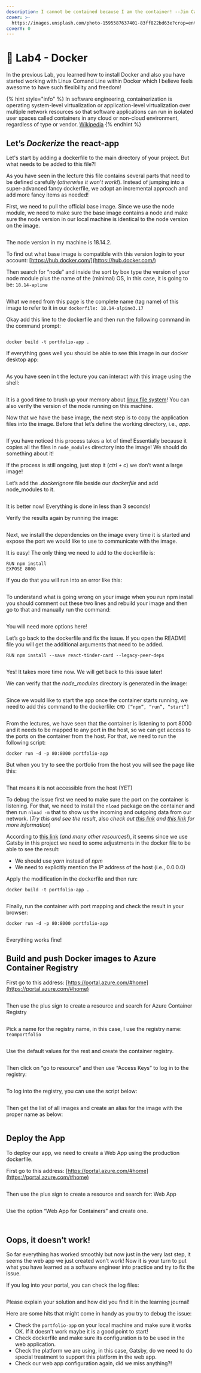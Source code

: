 ```yaml
---
description: I cannot be contained because I am the container! --Jim Carrey
cover: >-
  https://images.unsplash.com/photo-1595587637401-83ff822bd63e?crop=entropy&cs=srgb&fm=jpg&ixid=M3wxOTcwMjR8MHwxfHNlYXJjaHw0fHxjb250YWluZXJ8ZW58MHx8fHwxNjkyOTkxNDgwfDA&ixlib=rb-4.0.3&q=85
coverY: 0
---
```


# 🎁 Lab4 - Docker

In the previous Lab, you learned how to install Docker and also you have started working with Linux Comand Line within Docker which I believe feels awesome to have such flexibility and freedom!&#x20;

{% hint style="info" %}
In software engineering, containerization is operating system-level virtualization or application-level virtualization over multiple network resources so that software applications can run in isolated user spaces called containers in any cloud or non-cloud environment, regardless of type or vendor. [Wikipedia](https://en.wikipedia.org/wiki/Containerization\_\(computing\))
{% endhint %}

&#x20;

## Let’s _Dockerize_ the react-app

&#x20;

Let's start by adding a dockerfile to the main directory of your project. But what needs to be added to this file?!

As you have seen in the lecture this file contains several parts that need to be defined carefully (_otherwise it won’t work!_). Instead of jumping into a super-advanced fancy dockerfile, we adopt an incremental approach and add more fancy items as needed!

First, we need to pull the official base image. Since we use the node module, we need to make sure the base image contains a node and make sure the node version in our local machine is identical to the node version on the image.

&#x20;

<figure><img src="../.gitbook/assets/image (19) (1) (1) (1).png" alt=""><figcaption></figcaption></figure>

The node version in my machine is 18.14.2.

To find out what base image is compatible with this version login to your account: [https://hub.docker.com/](https://hub.docker.com/)

Then search for “node” and inside the sort by box type the version of your node module plus the name of the (minimal) OS, in this case, it is going to be: `18.14-apline`

<figure><img src="../.gitbook/assets/image (20) (1) (1) (1).png" alt=""><figcaption></figcaption></figure>

What we need from this page is the complete name (tag name) of this image to refer to it in our `dockerfile: 18.14-alpine3.17`

Okay add this line to the dockerfile and then run the following command in the command prompt:

<figure><img src="../.gitbook/assets/image (21) (1) (1) (1).png" alt=""><figcaption></figcaption></figure>

&#x20;

```
docker build -t portfolio-app .
```

&#x20;

If everything goes well you should be able to see this image in our docker desktop app:

<figure><img src="../.gitbook/assets/image (22) (1) (1) (1).png" alt=""><figcaption></figcaption></figure>

&#x20;

As you have seen in t the lecture you can interact with this image using the shell:

<figure><img src="../.gitbook/assets/image (23) (1) (1) (1).png" alt=""><figcaption></figcaption></figure>

&#x20;

It is a good time to brush up your memory about [linux file system](https://www.linuxfoundation.org/blog/blog/classic-sysadmin-the-linux-filesystem-explained)! You can also verify the version of the node running on this machine.

&#x20;

Now that we have the base image, the next step is to copy the application files into the image. Before that let’s define the working directory, i.e., _app_.

&#x20;

<figure><img src="../.gitbook/assets/image (24) (1) (1) (1).png" alt=""><figcaption></figcaption></figure>

&#x20;

If you have noticed this process takes a lot of time! Essentially because it copies all the files in `node_modules` directory into the image! We should do something about it!

If the process is still ongoing, just stop it (_ctrl + c_) we don’t want a large image!

Let’s add the ._dockerignore_ file beside our _dockerfile_ and add node\_modules to it.

<figure><img src="../.gitbook/assets/image (25) (1) (1) (1).png" alt=""><figcaption></figcaption></figure>

It is better now! Everything is done in less than 3 seconds!

&#x20;

Verify the results again by running the image:

<figure><img src="../.gitbook/assets/image (26) (1) (1) (1).png" alt=""><figcaption></figcaption></figure>

Next, we install the dependencies on the image every time it is started and expose the port we would like to use to communicate with the image.



It is easy! The only thing we need to add to the dockerfile is:

```
RUN npm install
EXPOSE 8000
```

&#x20;

If you do that you will run into an error like this:

<figure><img src="../.gitbook/assets/image (27) (1) (1) (1).png" alt=""><figcaption></figcaption></figure>

To understand what is going wrong on your image when you run npm install you should comment out these two lines and rebuild your image and then go to that and manually run the command:

<figure><img src="../.gitbook/assets/image (28) (1) (1) (1).png" alt=""><figcaption></figcaption></figure>

You will need more options here!

Let’s go back to the dockerfile and fix the issue. If you open the README file you will get the additional arguments that need to be added.

```
RUN npm install --save react-tinder-card --legacy-peer-deps
```

<figure><img src="../.gitbook/assets/image (29) (1) (1) (1).png" alt=""><figcaption></figcaption></figure>

&#x20;

Yes! It takes more time now. We will get back to this issue later!

&#x20;

We can verify that the _node\_modules_ directory is generated in the image:

<figure><img src="../.gitbook/assets/image (30) (1) (1) (1).png" alt=""><figcaption></figcaption></figure>

Since we would like to start the app once the container starts running, we need to add this command to the dockerfile: `CMD [“npm”, “run”, “start”]`

&#x20;

<figure><img src="../.gitbook/assets/image (31) (1) (1) (1).png" alt=""><figcaption></figcaption></figure>

&#x20;

From the lectures, we have seen that the container is listening to port 8000 and it needs to be mapped to any port in the host, so we can get access to the ports on the container from the host. For that, we need to run the following script:

&#x20;

```
docker run -d -p 80:8000 portfolio-app
```

&#x20;

But when you try to see the portfolio from the host you will see the page like this:

<figure><img src="../.gitbook/assets/image (32) (1) (1) (1).png" alt=""><figcaption></figcaption></figure>

&#x20;

That means it is not accessible from the host (YET)

&#x20;

To debug the issue first we need to make sure the port on the container is listening. For that, we need to install the `nload` package on the container and then run `nload -m` that to show us the incoming and outgoing data from our network. (_Try this and see the result_, also _check out_ [_this link_](https://alpine.pkgs.org/3.15/alpine-main-aarch64/nload-0.7.4-r3.apk.html) _and_ [_this link_](https://linux-tips.us/monitor-bandwidth-with-nload/) _for more information_)

&#x20;

According to [this link](https://www.parinda.dev/blog/gatsbyjs-with-headless-cms-part-1-04122020/) (_and many other resources!_), it seems since we use Gatsby in this project we need to some adjustments in the docker file to be able to see the result:

* We should use _yarn_ instead of _npm_
* We need to explicitly mention the IP address of the host (i.e., 0.0.0.0)

Apply the modification in the dockerfile and then run:

```
docker build -t portfolio-app .
```

&#x20;

<figure><img src="../.gitbook/assets/image (33) (1) (1) (1).png" alt=""><figcaption></figcaption></figure>

&#x20;

Finally, run the container with port mapping and check the result in your browser:

```
docker run -d -p 80:8000 portfolio-app
```

&#x20;

<figure><img src="../.gitbook/assets/image (34) (1) (1) (1).png" alt=""><figcaption></figcaption></figure>

&#x20;

Everything works fine!

&#x20;

## Build and push Docker images to Azure Container Registry

&#x20;

First go to this address: [https://portal.azure.com/#home](https://portal.azure.com/#home)

<figure><img src="../.gitbook/assets/image (35) (1) (1) (1).png" alt=""><figcaption></figcaption></figure>

&#x20;

Then use the plus sign to create a resource and search for Azure Container Registry

&#x20;

<figure><img src="../.gitbook/assets/image (36) (1) (1) (1).png" alt=""><figcaption></figcaption></figure>

&#x20;

Pick a name for the registry name, in this case, I use the registry name: `teamportfolio`

<figure><img src="../.gitbook/assets/image (37) (1) (1) (1).png" alt=""><figcaption></figcaption></figure>

&#x20;

Use the default values for the rest and create the container registry.

<figure><img src="../.gitbook/assets/image (38) (1) (1) (1).png" alt=""><figcaption></figcaption></figure>

&#x20;

Then click on “go to resource” and then use “Access Keys” to log in to the registry:

<figure><img src="../.gitbook/assets/image (39) (1) (1) (1).png" alt=""><figcaption></figcaption></figure>

To log into the registry, you can use the script below:

&#x20;

<figure><img src="../.gitbook/assets/image (40) (1) (1).png" alt=""><figcaption></figcaption></figure>

Then get the list of all images and create an alias for the image with the proper name as below:

&#x20;

<figure><img src="../.gitbook/assets/image (41) (1) (1).png" alt=""><figcaption></figcaption></figure>



## Deploy the App

To deploy our app, we need to create a Web App using the production dockerfile.

First go to this address: [https://portal.azure.com/#home](https://portal.azure.com/#home)

<figure><img src="../.gitbook/assets/image (42) (1) (1).png" alt=""><figcaption></figcaption></figure>

Then use the plus sign to create a resource and search for: Web App

<figure><img src="../.gitbook/assets/image (43) (1) (1).png" alt=""><figcaption></figcaption></figure>

Use the option “Web App for Containers” and create one.

<figure><img src="../.gitbook/assets/image (46) (1) (1).png" alt=""><figcaption></figcaption></figure>

&#x20;

<figure><img src="../.gitbook/assets/image (47) (1) (1).png" alt=""><figcaption></figcaption></figure>



## Oops, it doesn’t work!

So far everything has worked smoothly but now just in the very last step, it seems the web app we just created won’t work! Now it is your turn to put what you have learned as a software engineer into practice and try to fix the issue.

&#x20;

If you log into your portal, you can check the log files:

&#x20;

<figure><img src="../.gitbook/assets/image (48) (1) (1).png" alt=""><figcaption></figcaption></figure>



Please explain your solution and how did you find it in the learning journal!

Here are some hits that might come in handy as you try to debug the issue:

* Check the `portfolio-app` on your local machine and make sure it works OK. If it doesn't work maybe it is a good point to start!
* Check dockerfile and make sure its configuration is to be used in the web application.
* Check the platform we are using, in this case, Gatsby, do we need to do special treatment to support this platform in the web app.
* &#x20;Check our web app configuration again, did we miss anything?!



